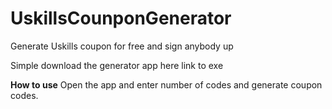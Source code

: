# UskillsCounponGenerator
Generate Uskills coupon for free and sign anybody up

Simple download the generator app here link to exe

**How to use**
Open the app and enter number of codes and generate coupon codes.
